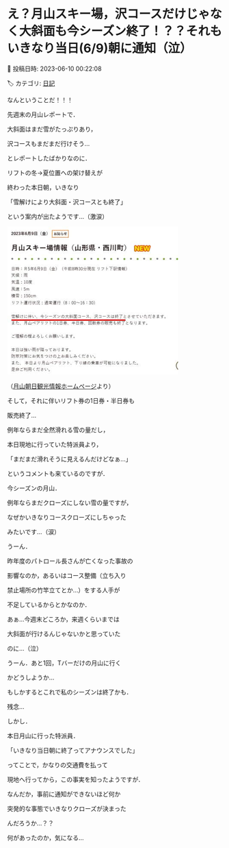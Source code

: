 # え？月山スキー場，沢コースだけじゃなく大斜面も今シーズン終了！？？それもいきなり当日(6/9)朝に通知（泣）

📅 投稿日時: 2023-06-10 00:22:08

🏷️ カテゴリ: [日記](cc4b5682fb7b8b144980957a978653fb0.md)

なんということだ！！！


先週末の月山レポートで．


大斜面はまだ雪がたっぷりあり，


沢コースもまだまだ行けそう…


とレポートしたばかりなのに．





リフトの冬→夏位置への架け替えが


終わった本日朝，いきなり


「雪解けにより大斜面・沢コースとも終了」


という案内が出たようです…（激涙）




![8e8344963769a5fbbb667d68b49e2966.jpg](images/8e8344963769a5fbbb667d68b49e2966.jpg)




（[月山朝日観光情報ホームページ](https://www.gassan-info.com/news/1480)より）





そして，それに伴いリフト券の1日券・半日券も


販売終了…





例年ならまだ全然滑れる雪の量だし，


本日現地に行っていた特派員より，


「まだまだ滑れそうに見えるんだけどなぁ…」


というコメントも来ているのですが．





今シーズンの月山．


例年ならまだクローズにしない雪の量ですが，


なぜかいきなりコースクローズにしちゃった


みたいです…（涙）





うーん．


昨年度のパトロール長さんが亡くなった事故の


影響なのか，あるいはコース整備（立ち入り


禁止場所の竹竿立てとか…）をする人手が


不足しているからとかなのか．





あぁ…今週末どころか，来週くらいまでは


大斜面が行けるんじゃないかと思っていた


のに…（泣）





うーん．あと1回，Tバーだけの月山に行く


かどうしようか…


もしかするとこれで私のシーズンは終了かも．


残念…





しかし．


本日月山に行った特派員．


「いきなり当日朝に終了ってアナウンスでした」


ってことで，かなりの交通費を払って


現地へ行ってから，この事実を知ったようですが．





なんだか，事前に通知ができないほど何か


突発的な事態でいきなりクローズが決まった


んだろうか…？？


何があったのか，気になる…
